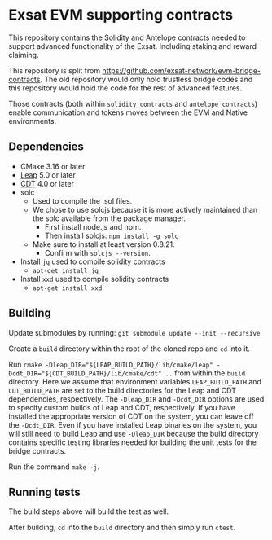 # Exsat EVM supporting contracts

This repository contains the Solidity and Antelope contracts needed to support advanced functionality of the Exsat. Including staking and reward claiming. 

This repository is split from https://github.com/exsat-network/evm-bridge-contracts. The old repository would only hold trustless bridge codes and this repository would hold the code for the rest of advanced features.

Those contracts (both within `solidity_contracts` and `antelope_contracts`) enable communication and tokens moves between the EVM and Native environments. 

## Dependencies

- CMake 3.16 or later
- [Leap](https://github.com/AntelopeIO/leap) 5.0 or later
- [CDT](https://github.com/AntelopeIO/cdt) 4.0 or later
- solc
  + Used to compile the .sol files. 
  + We chose to use solcjs because it is more actively maintained than the solc available from the package manager.
    * First install node.js and npm.
    * Then install solcjs: `npm install -g solc`
  + Make sure to install at least version 0.8.21.
    * Confirm with `solcjs --version`.
- Install `jq` used to compile solidity contracts
  + `apt-get install jq`
- Install `xxd` used to compile solidity contracts
  + `apt-get install xxd`

## Building

Update submodules by running: `git submodule update --init --recursive`

Create a `build` directory within the root of the cloned repo and `cd` into it.

Run `cmake -Dleap_DIR="${LEAP_BUILD_PATH}/lib/cmake/leap" -Dcdt_DIR="${CDT_BUILD_PATH}/lib/cmake/cdt" ..` from within the `build` directory. 
Here we assume that environment variables `LEAP_BUILD_PATH` and `CDT_BUILD_PATH` are set to the build directories for the Leap and CDT dependencies, respectively.
The `-Dleap_DIR` and `-Dcdt_DIR` options are used to specify custom builds of Leap and CDT, respectively. If you have installed the appropriate version of CDT on the system, you can leave off the `-Dcdt_DIR`. Even if you have installed Leap binaries on the system, you will still need to build Leap and use `-Dleap_DIR` because the build directory contains specific testing libraries needed for building the unit tests for the bridge contracts.

Run the command `make -j`.

## Running tests

The build steps above will build the test as well.

After building, `cd` into the `build` directory and then simply run `ctest`.
